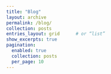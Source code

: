 ```yaml
---
title: "Blog"
layout: archive
permalink: /blog/
collection: posts
entries_layout: grid      # or “list”
show_excerpts: true
pagination:
  enabled: true
  collection: posts
  per_page: 10
---
```

